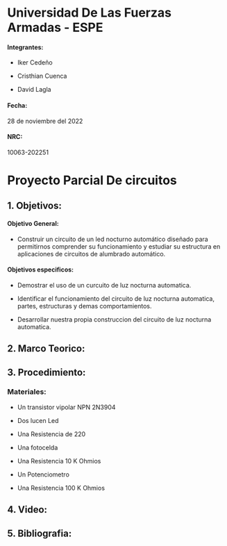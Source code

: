 #                         Universidad De Las Fuerzas Armadas - ESPE
#### Integrantes:

- Iker Cedeño

- Cristhian Cuenca

- David Lagla

#### Fecha: 
28 de noviembre del 2022

#### NRC:
10063-202251

#                                   Proyecto Parcial De circuitos

## 1. Objetivos:


#### Objetivo General:

- Construir un circuito de un led nocturno automático diseñado para permitirnos comprender su 
funcionamiento y estudiar su estructura en aplicaciones de circuitos de alumbrado automático. 

#### Objetivos especificos:

- Demostrar el uso de un curcuito de luz nocturna automatica.

- Identificar el funcionamiento del circuito de luz nocturna automatica, partes, estructuras y demas comportamientos.

- Desarrollar nuestra propia construccion del circuito de luz nocturna automatica.

## 2. Marco Teorico:







## 3. Procedimiento:

### Materiales: 

- Un transistor vipolar NPN 2N3904

- Dos lucen Led

- Una Resistencia de 220 

- Una fotocelda

- Una Resistencia 10 K Ohmios

- Un Potenciometro

- Una Resistencia 100 K Ohmios


## 4. Video:


## 5. Bibliografia:


















